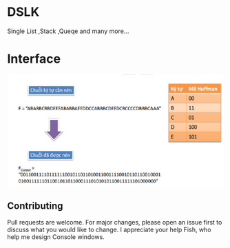 # DSLK
Single List ,Stack ,Queqe and many more...
# Interface
![image 1](https://github.com/dat911zz/Huffman/blob/master/3.jpg)
## Contributing
Pull requests are welcome. For major changes, please open an issue first to discuss what you would like to change.
I appreciate your help Fish, who help me design Console windows.  
